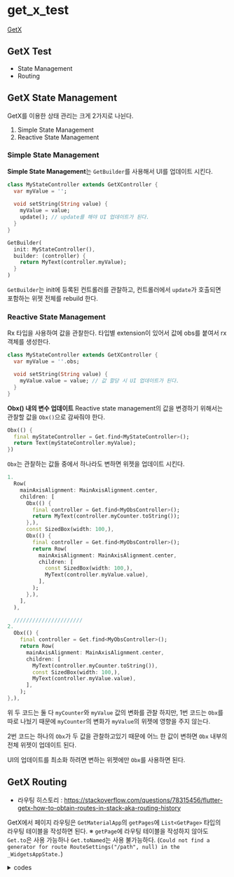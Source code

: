 # get_x_test
[GetX](https://pub.dev/packages/get#the-three-pillars)
## GetX Test
- State Management
- Routing


## GetX State Management
GetX를 이용한 상태 관리는 크게 2가지로 나뉜다. 
1. Simple State Management
2. Reactive State Management

### Simple State Management
**Simple State Management**는 `GetBuilder`를 사용해서 UI를 업데이트 시킨다.
```dart
class MyStateController extends GetXController {
  var myValue = '';
  
  void setString(String value) {
    myValue = value;
    update(); // update를 해야 UI 업데이트가 된다. 
  }
}
```

```dart
GetBuilder(
  init: MyStateController(),
  builder: (controller) {
    return MyText(controller.myValue);   
  }
)
```
`GetBuilder`는 init에 등록된 컨트롤러를 관찰하고, 컨트롤러에서 `update`가 호출되면 포함하는 위젯 전체를 rebuild 한다.



### Reactive State Management
Rx<T> 타입을 사용하여 값을 관찰한다. 타입별 extension이 있어서 값에 obs를 붙여서 rx 객체를 생성한다. 

```dart
class MyStateController extends GetXController {
  var myValue = ''.obs;

  void setString(String value) {
    myValue.value = value; // 값 할당 시 UI 업데이트가 된다. 
  }
} 
```

**Obx() 내의 변수 업데이트**
Reactive state management의 값을 변경하기 위해서는 관찰할 값을 `Obx()`으로 감싸줘야 한다.   
```dart
Obx(() {
  final myStateController = Get.find<MyStateController>();
  return Text(myStateController.myValue);
})
```

`Obx`는 관찰하는 값들 중에서 하나라도 변하면 위젯을 업데이트 시킨다. 
```dart
1.
  Row(
    mainAxisAlignment: MainAxisAlignment.center,
    children: [
      Obx(() {
        final controller = Get.find<MyObsController>();
        return MyText(controller.myCounter.toString());
      },),
      const SizedBox(width: 100,),
      Obx(() {
        final controller = Get.find<MyObsController>();
        return Row(
          mainAxisAlignment: MainAxisAlignment.center,
          children: [
            const SizedBox(width: 100,),
            MyText(controller.myValue.value),
          ],
        );
      },),
    ],
  ),

  //////////////////////
2. 
  Obx(() {
    final controller = Get.find<MyObsController>();
    return Row(
      mainAxisAlignment: MainAxisAlignment.center,
      children: [ 
        MyText(controller.myCounter.toString()),
        const SizedBox(width: 100,),
        MyText(controller.myValue.value),
      ],
    );
},),
```
위 두 코드는 둘 다 `myCounter`와 `myValue` 값의 변화를 관찰 하지만, 1번 코드는 `Obx`를 따로 나눴기 때문에 `myCounter`의 변화가 `myValue`의 위젯에 영향을 주지 않는다. 

2번 코드는 하나의 `Obx`가 두 값을 관찰하고있기 때문에 어느 한 값이 변하면 `Obx` 내부의 전체 위젯이 업데이트 된다.

UI의 업데이트를 최소화 하려면 변하는 위젯에만 `Obx`를 사용하면 된다. 

## GetX Routing 
- 라우팅 히스토리 : https://stackoverflow.com/questions/78315456/flutter-getx-how-to-obtain-routes-in-stack-aka-routing-history

GetX에서 페이지 라우팅은 `GetMaterialApp`의 `getPages`에 `List<GetPage>` 타입의 라우팅 테이블을 작성하면 된다. 
※ `getPage`에 라우팅 테이블을 작성하지 않아도 `Get.to`은 사용 가능하나 `Get.toNamed`는 사용 불가능하다. (`Could not find a generator for route RouteSettings("/path", null) in the _WidgetsAppState.`)

<details>
<summary>codes</summary>

```dart 
// main
class MyApp extends StatelessWidget {
  const MyApp({super.key});

  @override
  Widget build(BuildContext context) {
    return GetMaterialApp(
      title: 'Flutter Demo',
      theme: ThemeData(
        colorScheme: ColorScheme.fromSeed(seedColor: Colors.deepPurple),
        useMaterial3: true,
      ),
      navigatorObservers: [MyNavigatorObserver()],
      home: const MyHomePage(title: 'Flutter Demo Home Page'),
      getPages: Routes.routes,
    );
  }
}
```

```dart 
// Routes
class Routes {
  static final routes = [
    GetPage(
        name: PageA.routeName,
        page: () => const PageA(),
        children: [
          GetPage(
              name: PageAA.routeName, // gorouter와 달리 하위 페이지의 routeName도 '/'로 시작해야 한다.
              page: () => const PageAA(),  
              children: [
                GetPage(
                  name: PageAAA.routeName,
                  page: () => const PageAAA(),
                ),
              ]
          ),
        ]
    ),
    GetPage(
      name: PageB.routeName,
      page: () => const PageB(),
    ),
    GetPage(
      name: PageC.routeName,
      page: () => const PageC(),
    ),
  ];
}
```

</details>